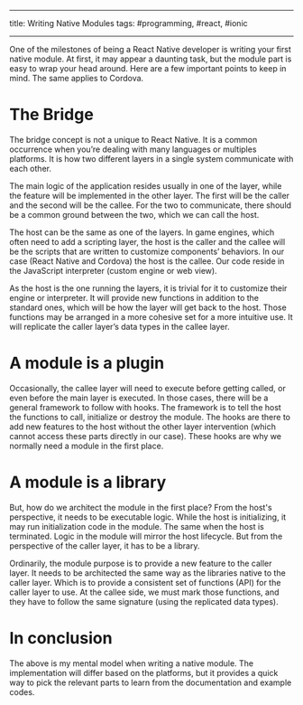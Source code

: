 ___
title: Writing Native Modules
tags: #programming, #react, #ionic
___

One of the milestones of being a React Native developer is writing your first native module. At first, it may appear a daunting task, but the module part is easy to wrap your head around. Here are a few important points to keep in mind. The same applies to Cordova.

# The Bridge

The bridge concept is not a unique to React Native. It is a common occurrence when you’re dealing with many languages or multiples platforms. It is how two different layers in a single system communicate with each other.

The main logic of the application resides usually in one of the layer, while the feature will be implemented in the other layer. The first will be the caller and the second will be the callee. For the two to communicate, there should be a common ground between the two, which we can call the host.

The host can be the same as one of the layers. In game engines, which often need to add a scripting layer, the host is the caller and the callee will be the scripts that are written to customize components’ behaviors. In our case (React Native and Cordova) the host is the callee. Our code reside in the JavaScript interpreter (custom engine or web view).

As the host is the one running the layers, it is trivial for it to customize their engine or interpreter. It will provide new functions in addition to the standard ones, which will be how the layer will get back to the host. Those functions may be arranged in a more cohesive set for a more intuitive use. It will replicate the caller layer’s data types in the callee layer.

# A module is a plugin

Occasionally, the callee layer will need to execute before getting called, or even before the main layer is executed. In those cases, there will be a general framework to follow with hooks. The framework is to tell the host the functions to call, initialize or destroy the module. The hooks are there to add new features to the host without the other layer intervention (which cannot access these parts directly in our case). These hooks are why we normally need a module in the first place.

# A module is a library

But, how do we architect the module in the first place? From the host's perspective, it needs to be executable logic. While the host is initializing, it may run initialization code in the module. The same when the host is terminated. Logic in the module will mirror the host lifecycle. But from the perspective of the caller layer, it has to be a library.

Ordinarily, the module purpose is to provide a new feature to the caller layer. It needs to be architected the same way as the libraries native to the caller layer. Which is to provide a consistent set of functions (API) for the caller layer to use. At the callee side, we must mark those functions, and they have to follow the same signature (using the replicated data types).

# In conclusion

The above is my mental model when writing a native module. The implementation will differ based on the platforms, but it provides a quick way to pick the relevant parts to learn from the documentation and example codes.